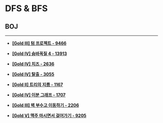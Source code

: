 # DFS & BFS

## BOJ

<hr>

- __[[Gold III] 텀 프로젝트 - 9466](./9466. 텀 프로젝트/)__

- __[[Gold IV] 숨바꼭질 4 - 13913](./13913. 숨바꼭질 4/)__

- __[[Gold IV] 치즈 - 2636](./2636. 치즈/)__

- __[[Gold IV] 탈출 - 3055](./3055. 탈출/)__

- __[[Gold II] 트리의 지름 - 1167](./1167. 트리의 지름/)__

- __[[Gold IV] 이분 그래프 - 1707](./1707. 이분 그래프/)__

- __[[Gold III] 벽 부수고 이동하기 - 2206](./2206. 벽 부수고 이동하기/)__

- __[[Gold V] 맥주 마시면서 걸어가기 - 9205](./9205. 맥주 마시면서 걸어가기/)__
